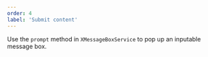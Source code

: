 ```yaml
---
order: 4
label: 'Submit content'
---
```


Use the `prompt` method in `XMessageBoxService` to pop up an inputable message box.
